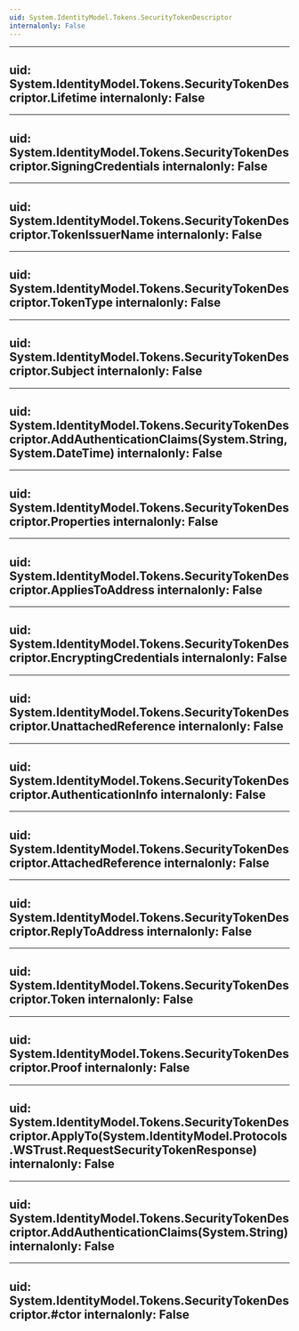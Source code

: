 ```yaml
---
uid: System.IdentityModel.Tokens.SecurityTokenDescriptor
internalonly: False
---
```


---
uid: System.IdentityModel.Tokens.SecurityTokenDescriptor.Lifetime
internalonly: False
---

---
uid: System.IdentityModel.Tokens.SecurityTokenDescriptor.SigningCredentials
internalonly: False
---

---
uid: System.IdentityModel.Tokens.SecurityTokenDescriptor.TokenIssuerName
internalonly: False
---

---
uid: System.IdentityModel.Tokens.SecurityTokenDescriptor.TokenType
internalonly: False
---

---
uid: System.IdentityModel.Tokens.SecurityTokenDescriptor.Subject
internalonly: False
---

---
uid: System.IdentityModel.Tokens.SecurityTokenDescriptor.AddAuthenticationClaims(System.String,System.DateTime)
internalonly: False
---

---
uid: System.IdentityModel.Tokens.SecurityTokenDescriptor.Properties
internalonly: False
---

---
uid: System.IdentityModel.Tokens.SecurityTokenDescriptor.AppliesToAddress
internalonly: False
---

---
uid: System.IdentityModel.Tokens.SecurityTokenDescriptor.EncryptingCredentials
internalonly: False
---

---
uid: System.IdentityModel.Tokens.SecurityTokenDescriptor.UnattachedReference
internalonly: False
---

---
uid: System.IdentityModel.Tokens.SecurityTokenDescriptor.AuthenticationInfo
internalonly: False
---

---
uid: System.IdentityModel.Tokens.SecurityTokenDescriptor.AttachedReference
internalonly: False
---

---
uid: System.IdentityModel.Tokens.SecurityTokenDescriptor.ReplyToAddress
internalonly: False
---

---
uid: System.IdentityModel.Tokens.SecurityTokenDescriptor.Token
internalonly: False
---

---
uid: System.IdentityModel.Tokens.SecurityTokenDescriptor.Proof
internalonly: False
---

---
uid: System.IdentityModel.Tokens.SecurityTokenDescriptor.ApplyTo(System.IdentityModel.Protocols.WSTrust.RequestSecurityTokenResponse)
internalonly: False
---

---
uid: System.IdentityModel.Tokens.SecurityTokenDescriptor.AddAuthenticationClaims(System.String)
internalonly: False
---

---
uid: System.IdentityModel.Tokens.SecurityTokenDescriptor.#ctor
internalonly: False
---
